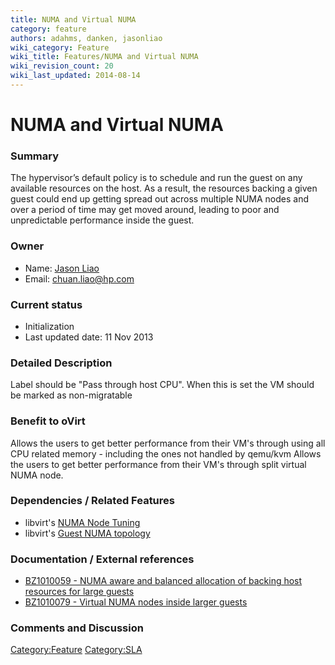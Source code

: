 ```yaml
---
title: NUMA and Virtual NUMA
category: feature
authors: adahms, danken, jasonliao
wiki_category: Feature
wiki_title: Features/NUMA and Virtual NUMA
wiki_revision_count: 20
wiki_last_updated: 2014-08-14
---
```


# NUMA and Virtual NUMA

### Summary

The hypervisor’s default policy is to schedule and run the guest on any available resources on the host. As a result, the resources backing a given guest could end up getting spread out across multiple NUMA nodes and over a period of time may get moved around, leading to poor and unpredictable performance inside the guest.

### Owner

*   Name: [ Jason Liao](User:JasonLiao)
*   Email: <chuan.liao@hp.com>

### Current status

*   Initialization
*   Last updated date: 11 Nov 2013

### Detailed Description

Label should be "Pass through host CPU". When this is set the VM should be marked as non-migratable

### Benefit to oVirt

Allows the users to get better performance from their VM's through using all CPU related memory - including the ones not handled by qemu/kvm Allows the users to get better performance from their VM's through split virtual NUMA node.

### Dependencies / Related Features

*   libvirt's [NUMA Node Tuning](http://libvirt.org/formatdomain.html#elementsNUMATuning)
*   libvirt's [Guest NUMA topology](http://libvirt.org/formatdomain.html#elementsCPU)

### Documentation / External references

*   [BZ1010059 - NUMA aware and balanced allocation of backing host resources for large guests](https://bugzilla.redhat.com/show_bug.cgi?id=1010059)
*   [BZ1010079 - Virtual NUMA nodes inside larger guests](https://bugzilla.redhat.com/show_bug.cgi?id=1010079)

### Comments and Discussion

<Category:Feature> <Category:SLA>
